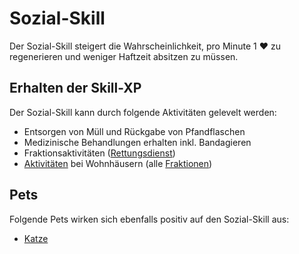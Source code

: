 # Sozial-Skill 

Der Sozial-Skill steigert die Wahrscheinlichkeit, pro Minute 1 ❤️ zu regenerieren und weniger Haftzeit absitzen zu müssen.

## Erhalten der Skill-XP
Der Sozial-Skill kann durch folgende Aktivitäten gelevelt werden:

* Entsorgen von Müll und Rückgabe von Pfandflaschen
* Medizinische Behandlungen erhalten inkl. Bandagieren
* Fraktionsaktivitäten ([Rettungsdienst](../../pages/fraktionen/rettungsdienst.md))
* [Aktivitäten](../../pages/fraktionen/hausaktionen.md) bei Wohnhäusern (alle [Fraktionen](../../pages/fraktionen/allgemein.md))

## Pets

Folgende Pets wirken sich ebenfalls positiv auf den Sozial-Skill aus:

* [Katze](../../pages/pets/katze.md)


